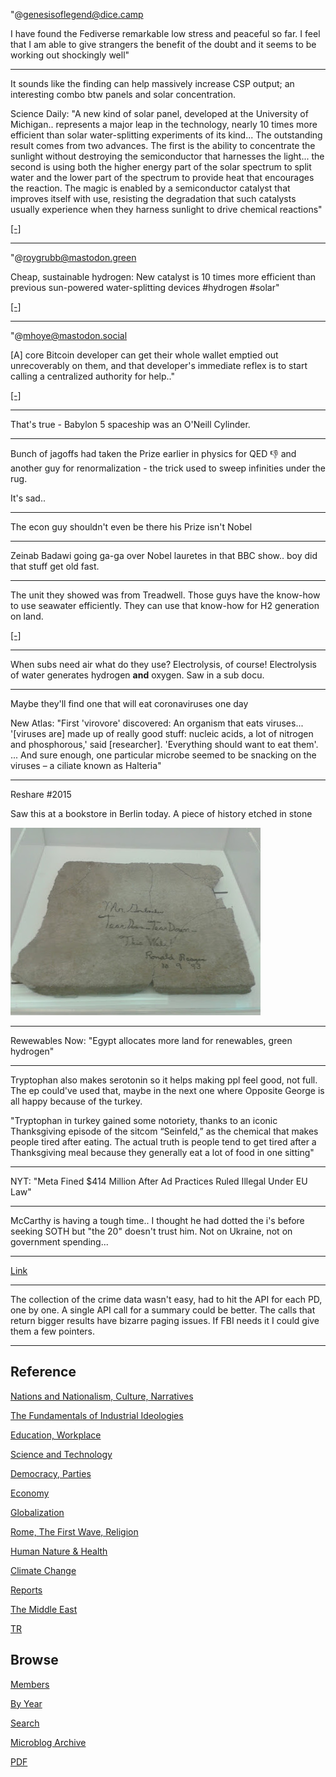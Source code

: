 
"@genesisoflegend@dice.camp

I have found the Fediverse remarkable low stress and peaceful so
far. I feel that I am able to give strangers the benefit of the doubt
and it seems to be working out shockingly well"

---

It sounds like the finding can help massively increase CSP output; an
interesting combo btw panels and solar concentration. 

Science Daily: "A new kind of solar panel, developed at the University
of Michigan.. represents a major leap in the technology, nearly 10
times more efficient than solar water-splitting experiments of its
kind... The outstanding result comes from two advances. The first is
the ability to concentrate the sunlight without destroying the
semiconductor that harnesses the light... the second is using both the
higher energy part of the solar spectrum to split water and the lower
part of the spectrum to provide heat that encourages the reaction. The
magic is enabled by a semiconductor catalyst that improves itself with
use, resisting the degradation that such catalysts usually experience
when they harness sunlight to drive chemical reactions"

[[-]](https://www.sciencedaily.com/releases/2023/01/230104115158.htm)

---

"@roygrubb@mastodon.green

Cheap, sustainable hydrogen: New catalyst is 10 times more efficient
than previous sun-powered water-splitting devices \#hydrogen #solar"

[[-]](https://masto.ai/@roygrubb@mastodon.green/109635591486504242)

---


"@mhoye@mastodon.social

[A] core Bitcoin developer can get their whole wallet emptied
out unrecoverably on them, and that developer's immediate reflex is to
start calling a centralized authority for help.."

[[-]](https://files.mastodon.social/media_attachments/files/109/621/247/574/415/081/original/cf22644a21326f42.png)

---

That's true - Babylon 5 spaceship was an O'Neill Cylinder.

---

Bunch of jagoffs had taken the Prize earlier in physics for QED 👎 and
another guy for renormalization - the trick used to sweep infinities
under the rug.

It's sad..

---

The econ guy shouldn't even be there his Prize isn't Nobel

---

Zeinab Badawi going ga-ga over Nobel lauretes in that BBC show.. boy
did that stuff get old fast.

---

The unit they showed was from Treadwell. Those guys have the know-how
to use seawater efficiently. They can use that know-how for H2
generation on land. 

[[-]](https://www.treadwellcorp.com/about-who-we-are.php)

---

When subs need air what do they use? Electrolysis, of course!
Electrolysis of water generates hydrogen **and** oxygen. Saw in a sub
docu.

---

Maybe they'll find one that will eat coronaviruses one day

New Atlas: "First 'virovore' discovered: An organism that eats
viruses... '[viruses are] made up of really good stuff: nucleic acids,
a lot of nitrogen and phosphorous,' said [researcher]. 'Everything
should want to eat them'. ... And sure enough, one particular microbe
seemed to be snacking on the viruses – a ciliate known as Halteria"

---

Reshare \#2015

Saw this at a bookstore in Berlin today. A piece of history etched in stone

![](tweets/2015/20150716_112800.jpg)

---

Rewewables Now: "Egypt allocates more land for renewables, green hydrogen"

---

Tryptophan also makes serotonin so it helps making ppl feel good, not
full. The ep could've used that, maybe in the next one where Opposite
George is all happy because of the turkey.

"Tryptophan in turkey gained some notoriety, thanks to an iconic
Thanksgiving episode of the sitcom “Seinfeld,” as the chemical that
makes people tired after eating. The actual truth is people tend to
get tired after a Thanksgiving meal because they generally eat a lot
of food in one sitting"

---

NYT: "Meta Fined $414 Million After Ad Practices Ruled Illegal Under EU Law"

---

McCarthy is having a tough time.. I thought he had dotted the i's
before seeking SOTH but "the 20" doesn't trust him. Not on Ukraine,
not on government spending... 

---

[Link](https://drive.google.com/uc?export=view&id=1NmVV1A_eXipgWDOx8W6HP5vLX6tFHOyi)

---

The collection of the crime data wasn't easy, had to hit the API for
each PD, one by one. A single API call for a summary could be
better. The calls that return bigger results have bizarre paging
issues. If FBI needs it I could give them a few pointers.

---

## Reference

[Nations and Nationalism, Culture, Narratives](2013/02/nations-and-nationalism.html)

[The Fundamentals of Industrial Ideologies](2011/04/fundamentals-of-industrial-ideologies.html)

[Education, Workplace](2017/09/education-workplace.html)

[Science and Technology](2018/09/science-technology.html)

[Democracy, Parties](2016/11/democracy.html)

[Economy](2018/05/economy.html)

[Globalization](2018/09/globalization.html)

[Rome, The First Wave, Religion](2017/12/rome.html)

[Human Nature & Health](2020/07/human-nature.html)

[Climate Change](2018/12/climate.html)

[Reports](2019/05/reports.html)

[The Middle East](2019/07/middleeast.html)

[TR](../tr)

## Browse

[Members](2022/08/members.html)

[By Year](years.html)

[Search](search.html)

[Microblog Archive](mbl/index.html)

[PDF](https://drive.google.com/uc?export=view&id=1FSi-1MnqXVq_PVTEXzzflwN8-7h92N_R)

